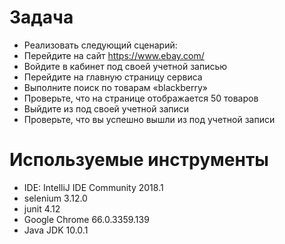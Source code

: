 
# Задача
- Реализовать следующий сценарий:
- Перейдите на сайт https://www.ebay.com/
- Войдите в кабинет под своей учетной записью
- Перейдите на главную страницу сервиса
- Выполните поиск по товарам «blackberry»
- Проверьте, что на странице отображается 50 товаров
- Выйдите из под своей учетной записи
- Проверьте, что вы успешно вышли из под учетной записи

# Используемые инструменты
- IDE: IntelliJ IDE Community 2018.1
- selenium 3.12.0
- junit 4.12
- Google Chrome 66.0.3359.139
- Java JDK 10.0.1
